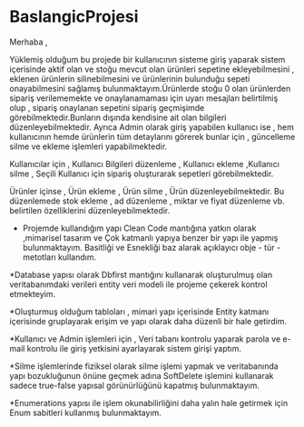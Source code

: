 # BaslangicProjesi

Merhaba ,

Yüklemiş olduğum bu projede bir kullanıcının sisteme giriş yaparak sistem içerisinde aktif olan ve stoğu mevcut olan ürünleri sepetine ekleyebilmesini , eklenen ürünlerin silinebilmesini ve ürünlerinin bulunduğu sepeti onayabilmesini sağlamış bulunmaktayım.Ürünlerde stoğu 0 olan ürünlerden sipariş verilememekte ve onaylanamaması için uyarı mesajları belirtilmiş olup , sipariş onaylanan sepetini sipariş geçmişimde görebilmektedir.Bunların dışında kendisine ait olan bilgileri düzenleyebilmektedir. Ayrıca Admin olarak giriş yapabilen kullanıcı ise , hem kullanıcının hemde ürünlerin tüm detaylarını görerek bunlar için , güncelleme silme ve ekleme işlemleri yapabilmektedir. 

Kullanıcılar için , Kullanıcı Bilgileri düzenleme , Kullanıcı ekleme ,Kullanıcı silme , Seçili Kullanıcı için sipariş oluşturarak sepetleri görebilmektedir.

Ürünler içinse , Ürün ekleme , Ürün silme , Ürün düzenleyebilmektedir. Bu düzenlemede stok ekleme , ad düzenleme , miktar ve fiyat düzenleme vb. belirtilen özelliklerini düzenleyebilmektedir.

* Projemde kullandığım yapı Clean Code mantığına yatkın olarak ,mimarisel tasarım ve Çok katmanlı yapıya benzer bir yapı  ile yapmış bulunmaktayım. Basitliği ve Esnekliği baz alarak açıklayıcı obje - tür - metotları kullandım.

*Database yapısı olarak  Dbfirst mantığını kullanarak oluşturulmuş olan veritabanımdaki verileri  entity veri modeli ile projeme çekerek kontrol etmekteyim.

*Oluşturmuş olduğum tabloları , mimari yapı içerisinde Entity katmanı içerisinde gruplayarak erişim ve yapı olarak daha düzenli bir hale getirdim.

*Kullanıcı ve Admin işlemleri için , Veri tabanı kontrolu yaparak parola ve e-mail kontrolu ile giriş yetkisini ayarlayarak sistem girişi yaptım.

*Silme işlemlerinde fiziksel olarak silme işlemi yapmak ve veritabanında yapı bozukluğunun önüne geçmek adına SoftDelete işlemini kullanarak sadece true-false yapısal görünürlüğünü kapatmış bulunmaktayım.

*Enumerations yapısı ile işlem okunabilirliğini daha yalın hale getirmek için  Enum sabitleri kullanmış bulunmaktayım.
